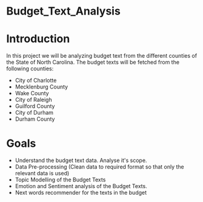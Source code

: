 # Budget_Text_Analysis

# Introduction 
In this project we will be analyzing budget text from the different counties of the State of North Carolina. The budget texts will be fetched from the following counties:
  * City of Charlotte
  * Mecklenburg County
  * Wake County
  * City of Raleigh
  * Guilford County
  * City of Durham
  * Durham County
  
  
 # Goals
 * Understand the budget text data. Analyse it's scope.
 * Data Pre-processing (Clean data to required format so that only the relevant data is used)
 * Topic Modelling of the Budget Texts
 * Emotion and Sentiment analysis of the Budget Texts.
 * Next words recommender for the texts in the budget

